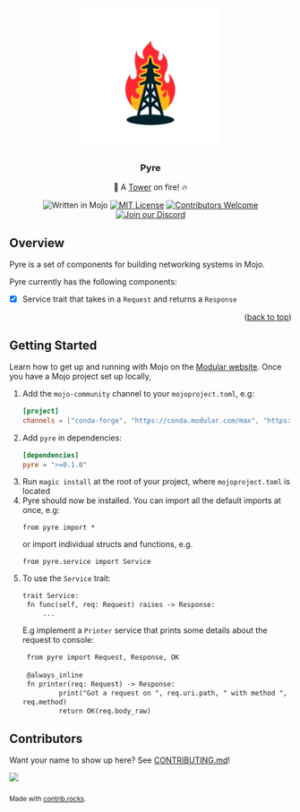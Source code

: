 <a name="readme-top"></a>

<!-- PROJECT LOGO -->
<br />
<div align="center">
    <img src="static/logo.png" alt="Logo" width="250" height="250">

  <h3 align="center">Pyre</h3>

  <p align="center">
    🗼 A <a href="https://github.com/tower-rs/tower/tree/master">Tower</a> on fire! 🔥
    <br/>

   ![Written in Mojo][language-shield]
   [![MIT License][license-shield]][license-url]
   [![Contributors Welcome][contributors-shield]][contributors-url]
   [![Join our Discord][discord-shield]][discord-url]
   

  </p>
</div>

## Overview

Pyre is a set of components for building networking systems in Mojo.

Pyre currently has the following components:
 - [x] Service trait that takes in a `Request` and returns a `Response`

<p align="right">(<a href="#readme-top">back to top</a>)</p>

<!-- GETTING STARTED -->
## Getting Started

Learn how to get up and running with Mojo on the [Modular website](https://www.modular.com/max/mojo).
Once you have a Mojo project set up locally,

1. Add the `mojo-community` channel to your `mojoproject.toml`, e.g:
   ```toml
   [project]
   channels = ["conda-forge", "https://conda.modular.com/max", "https://repo.prefix.dev/mojo-community"]
   ```
2. Add `pyre` in dependencies:
   ```toml
   [dependencies]
   pyre = ">=0.1.0"
   ```
3. Run `magic install` at the root of your project, where `mojoproject.toml` is located
4. Pyre should now be installed. You can import all the default imports at once, e.g:
    ```mojo
    from pyre import *
    ```
    or import individual structs and functions, e.g. 
    ```mojo
    from pyre.service import Service
    ```
5. To use the `Service` trait:
   ```mojo
   trait Service:
    fn func(self, req: Request) raises -> Response:
        ...
   ```
   E.g implement a `Printer` service that prints some details about the request to console:
   ```mojo
    from pyre import Request, Response, OK

    @always_inline
    fn printer(req: Request) -> Response:
            print("Got a request on ", req.uri.path, " with method ", req.method)
            return OK(req.body_raw)
   ```


<!-- MARKDOWN LINKS & IMAGES -->
<!-- https://www.markdownguide.org/basic-syntax/#reference-style-links -->
[language-shield]: https://img.shields.io/badge/language-mojo-orange
[license-shield]: https://img.shields.io/github/license/saviorand/pyre?logo=github
[license-url]: https://github.com/saviorand/pyre/blob/main/LICENSE
[contributors-shield]: https://img.shields.io/badge/contributors-welcome!-blue
[contributors-url]: https://github.com/saviorand/pyre#contributing
[discord-shield]: https://img.shields.io/discord/1192127090271719495?style=flat&logo=discord&logoColor=white
[discord-url]: https://discord.gg/VFWETkTgrr


## Contributors
Want your name to show up here? See [CONTRIBUTING.md](./CONTRIBUTING.md)!

<a href="https://github.com/saviorand/pyre/graphs/contributors">
  <img src="https://contrib.rocks/image?repo=saviorand/pyre" />
</a>

<sub>Made with [contrib.rocks](https://contrib.rocks).</sub>